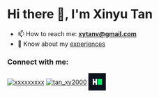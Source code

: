 <!--
**Tan-xinyu2000/Tan-xinyu2000** is a ✨ _special_ ✨ repository because its `README.md` (this file) appears on your GitHub profile.
-->

# Hi there 👋, I'm Xinyu Tan
- 📫 How to reach me: **xytanv@gmail.com** 
- 📄 Know about my [experiences](https://www.linkedin.com/in/xinyu-tan-1222b9230/)

### Connect with me: 
<p align="left"> 
<a href="https://kaggle.com/xxxxxxxxx" target="blank"><img align="center" src="https://raw.githubusercontent.com/rahuldkjain/github-profile-readme-generator/master/src/images/icons/Social/kaggle.svg" alt="xxxxxxxxx" height="20" width="20" /></a> 
<a href="https://instagram.com/tan_xy2000" target="blank"><img align="center" src="https://raw.githubusercontent.com/rahuldkjain/github-profile-readme-generator/master/src/images/icons/Social/instagram.svg" alt="tan_xy2000" height="20" width="20" /></a> 
<a href=https://www.hackerrank.com/profile/xinyutan2000 target="blank"><img align="center" src="https://github.com/Tan-xinyu2000/Tan-xinyu2000/blob/main/HackerRank_Icon-1000px.png" alt="@xinyutan2000" height="40" width="40" /></a> 
</p> 

<!--
<p><img align="center" src="https://github-readme-stats.vercel.app/api/top-langs?username=Tan-xinyu2000&show_icons=true&locale=en&layout=compact" alt="Tan-xinyu2000" /></p>
-->
